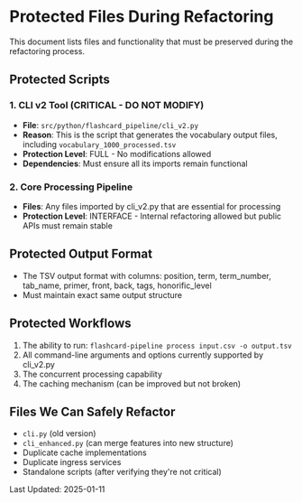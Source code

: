 # Protected Files During Refactoring

This document lists files and functionality that must be preserved during the refactoring process.

## Protected Scripts

### 1. CLI v2 Tool (CRITICAL - DO NOT MODIFY)
- **File**: `src/python/flashcard_pipeline/cli_v2.py`
- **Reason**: This is the script that generates the vocabulary output files, including `vocabulary_1000_processed.tsv`
- **Protection Level**: FULL - No modifications allowed
- **Dependencies**: Must ensure all its imports remain functional

### 2. Core Processing Pipeline
- **Files**: Any files imported by cli_v2.py that are essential for processing
- **Protection Level**: INTERFACE - Internal refactoring allowed but public APIs must remain stable

## Protected Output Format
- The TSV output format with columns: position, term, term_number, tab_name, primer, front, back, tags, honorific_level
- Must maintain exact same output structure

## Protected Workflows
1. The ability to run: `flashcard-pipeline process input.csv -o output.tsv`
2. All command-line arguments and options currently supported by cli_v2.py
3. The concurrent processing capability
4. The caching mechanism (can be improved but not broken)

## Files We Can Safely Refactor
- `cli.py` (old version)
- `cli_enhanced.py` (can merge features into new structure)
- Duplicate cache implementations
- Duplicate ingress services
- Standalone scripts (after verifying they're not critical)

Last Updated: 2025-01-11